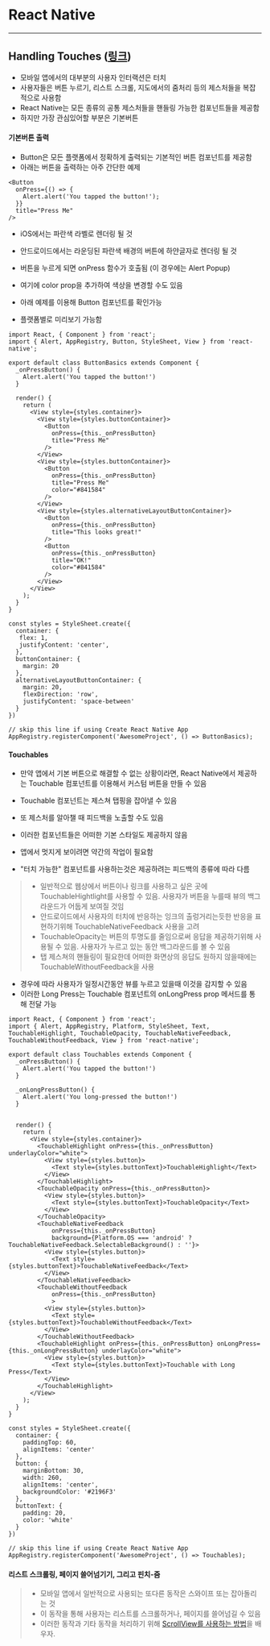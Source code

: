 React Native
============

---

Handling Touches ([링크](https://facebook.github.io/react-native/docs/handling-touches.html))
------------------------------------------------------------------------

- 모바일 앱에서의 대부분의 사용자 인터랙션은 터치
- 사용자들은 버튼 누르기, 리스트 스크롤, 지도에서의 줌처리 등의 제스처들을 복잡적으로 사용함
- React Native는 모든 종류의 공통 제스처들을 핸들링 가능한 컴포넌트들을 제공함
- 하지만 가장 관심있어할 부분은 기본버튼

#### 기본버튼 출력

- Button은 모든 플랫폼에서 정확하게 출력되는 기본적인 버튼 컴포넌트를 제공함
- 아래는 버튼을 출력하는 아주 간단한 예제

~~~
<Button
  onPress={() => {
    Alert.alert('You tapped the button!');
  }}
  title="Press Me"
/>
~~~

- iOS에서는 파란색 라벨로 렌더링 될 것
- 안드로이드에서는 라운딩된 파란색 배경의 버튼에 하얀글자로 렌더링 될 것
- 버튼을 누르게 되면 onPress 함수가 호출됨 (이 경우에는 Alert Popup)
- 여기에 color prop을 추가하여 색상을 변경할 수도 있음

- 아래 예제를 이용해 Button 컴포넌트를 확인가능
- 플랫폼별로 미리보기 가능함

~~~
import React, { Component } from 'react';
import { Alert, AppRegistry, Button, StyleSheet, View } from 'react-native';

export default class ButtonBasics extends Component {
  _onPressButton() {
    Alert.alert('You tapped the button!')
  }

  render() {
    return (
      <View style={styles.container}>
        <View style={styles.buttonContainer}>
          <Button
            onPress={this._onPressButton}
            title="Press Me"
          />
        </View>
        <View style={styles.buttonContainer}>
          <Button
            onPress={this._onPressButton}
            title="Press Me"
            color="#841584"
          />
        </View>
        <View style={styles.alternativeLayoutButtonContainer}>
          <Button
            onPress={this._onPressButton}
            title="This looks great!"
          />
          <Button
            onPress={this._onPressButton}
            title="OK!"
            color="#841584"
          />
        </View>
      </View>
    );
  }
}

const styles = StyleSheet.create({
  container: {
   flex: 1,
   justifyContent: 'center',
  },
  buttonContainer: {
    margin: 20
  },
  alternativeLayoutButtonContainer: {
    margin: 20,
    flexDirection: 'row',
    justifyContent: 'space-between'
  }
})

// skip this line if using Create React Native App
AppRegistry.registerComponent('AwesomeProject', () => ButtonBasics);
~~~

#### Touchables

- 만약 앱에서 기본 버튼으로 해결할 수 없는 상황이라면, React Native에서 제공하는 Touchable 컴포넌트를 이용해서 커스텀 버튼을 만들 수 있음
- Touchable 컴포넌트는 제스쳐 탭핑을 잡아낼 수 있음
- 또 제스처를 알아챌 때 피드백을 노출할 수도 있음 
- 이러한 컴포넌트들은 어떠한 기본 스타일도 제공하지 않음
- 앱에서 멋지게 보이려면 약간의 작업이 필요함 

- "터치 가능한" 컴포넌트를 사용하는것은 제공하려는 피드백의 종류에 따라 다름
> - 일반적으로 웹상에서 버튼이나 링크를 사용하고 싶은 곳에 TouchableHightlight를 사용할 수 있음. 사용자가 버튼을 누를때 뷰의 백그라운드가 어둡게 보여질 것임 
> - 안드로이드에서 사용자의 터치에 반응하는 잉크의 출렁거리는듯한 반응을 표현하기위해 TouchableNativeFeedback 사용을 고려
> - TouchableOpacity는 버튼의 투명도를 줄임으로써 응답을 제공하기위해 사용될 수 있음. 사용자가 누르고 있는 동안 백그라운드를 볼 수 있음 
> - 탭 제스쳐의 핸들링이 필요한데 어떠한 화면상의 응답도 원하지 않을때에는 TouchableWithoutFeedback을 사용

- 경우에 따라 사용자가 일정시간동안 뷰를 누르고 있을때 이것을 감지할 수 있음 
- 이러한 Long Press는 Touchable 컴포넌트의 onLongPress prop 메서드를 통해 전달 가능 

~~~
import React, { Component } from 'react';
import { Alert, AppRegistry, Platform, StyleSheet, Text, TouchableHighlight, TouchableOpacity, TouchableNativeFeedback, TouchableWithoutFeedback, View } from 'react-native';

export default class Touchables extends Component {
  _onPressButton() {
    Alert.alert('You tapped the button!')
  }

  _onLongPressButton() {
    Alert.alert('You long-pressed the button!')
  }


  render() {
    return (
      <View style={styles.container}>
        <TouchableHighlight onPress={this._onPressButton} underlayColor="white">
          <View style={styles.button}>
            <Text style={styles.buttonText}>TouchableHighlight</Text>
          </View>
        </TouchableHighlight>
        <TouchableOpacity onPress={this._onPressButton}>
          <View style={styles.button}>
            <Text style={styles.buttonText}>TouchableOpacity</Text>
          </View>
        </TouchableOpacity>
        <TouchableNativeFeedback
            onPress={this._onPressButton}
            background={Platform.OS === 'android' ? TouchableNativeFeedback.SelectableBackground() : ''}>
          <View style={styles.button}>
            <Text style={styles.buttonText}>TouchableNativeFeedback</Text>
          </View>
        </TouchableNativeFeedback>
        <TouchableWithoutFeedback
            onPress={this._onPressButton}
            >
          <View style={styles.button}>
            <Text style={styles.buttonText}>TouchableWithoutFeedback</Text>
          </View>
        </TouchableWithoutFeedback>
        <TouchableHighlight onPress={this._onPressButton} onLongPress={this._onLongPressButton} underlayColor="white">
          <View style={styles.button}>
            <Text style={styles.buttonText}>Touchable with Long Press</Text>
          </View>
        </TouchableHighlight>
      </View>
    );
  }
}

const styles = StyleSheet.create({
  container: {
    paddingTop: 60,
    alignItems: 'center'
  },
  button: {
    marginBottom: 30,
    width: 260,
    alignItems: 'center',
    backgroundColor: '#2196F3'
  },
  buttonText: {
    padding: 20,
    color: 'white'
  }
})

// skip this line if using Create React Native App
AppRegistry.registerComponent('AwesomeProject', () => Touchables);
~~~

#### 리스트 스크롤링, 페이지 쓸어넘기기, 그리고 핀치-줌

> - 모바일 앱에서 일반적으로 사용되는 또다른 동작은 스와이프 또는 잡아돌리는 것
> - 이 동작을 통해 사용자는 리스트를 스크롤하거나, 페이지를 쓸어넘길 수 있음 
> - 이러한 동작과 기타 동작을 처리하기 위해 [ScrollView를 사용하는 방법](https://facebook.github.io/react-native/docs/using-a-scrollview.html)을 배우자. 

